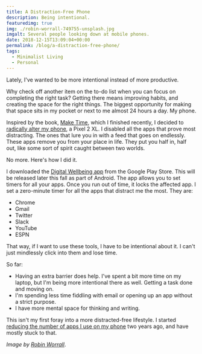 ```yaml
---
title: A Distraction-Free Phone
description: Being intentional.
featuredimg: true
img: ./robin-worrall-749755-unsplash.jpg
imgalt: Several people looking down at mobile phones.
date: 2018-12-15T13:09:04+00:00
permalink: /blog/a-distraction-free-phone/
tags:
  - Minimalist Living
  - Personal
---
```


Lately, I've wanted to be more intentional instead of more productive.

Why check off another item on the to-do list when you can focus on completing the right task? Getting there means improving habits, and creating the space for the right things. The biggest opportunity for making that space sits in my pocket or next to me almost 24 hours a day. My phone.

Inspired by the book, [Make Time](https://maketimebook.com/), which I finished recently, I decided to [radically alter my phone](https://medium.com/time-dorks/my-year-with-a-distraction-free-iphone-and-how-to-start-your-own-experiment-6ff74a0e7a50), a Pixel 2 XL. I disabled all the apps that prove most distracting. The ones that lure you in with a feed that goes on endlessly. These apps remove you from your place in life. They put you half in, half out, like some sort of spirit caught between two worlds.

No more. Here's how I did it.

I downloaded the [Digital Wellbeing app](https://play.google.com/store/apps/details?id=com.google.android.apps.wellbeing&hl=en_US) from the Google Play Store. This will be released later this fall as part of Android. The app allows you to set timers for all your apps. Once you run out of time, it locks the affected app. I set a zero-minute timer for all the apps that distract me the most. They are:

- Chrome
- Gmail
- Twitter
- Slack
- YouTube
- ESPN

That way, if I want to use these tools, I have to be intentional about it. I can't just mindlessly click into them and lose time.

So far:

- Having an extra barrier does help. I've spent a bit more time on my laptop, but I'm being more intentional there as well. Getting a task done and moving on.
- I'm spending less time fiddling with email or opening up an app without a strict purpose.
- I have more mental space for thinking and writing.

This isn't my first foray into a more distracted-free lifestyle. I started [reducing the number of apps I use on my phone](/blog/less-apps-one-week-in/) two years ago, and have mostly stuck to that.

_Image by [Robin Worrall](https://unsplash.com/photos/FPt10LXK0cg)_.

